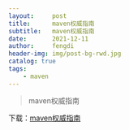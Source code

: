 ```yaml
---
layout:     post
title:      maven权威指南
subtitle:   maven权威指南
date:       2021-12-11
author:     fengdi
header-img: img/post-bg-rwd.jpg
catalog: true
tags:
    - maven
---
```


>maven权威指南

下载：[maven权威指南](http://qiniu.fengdis.com/files/maven.pdf)